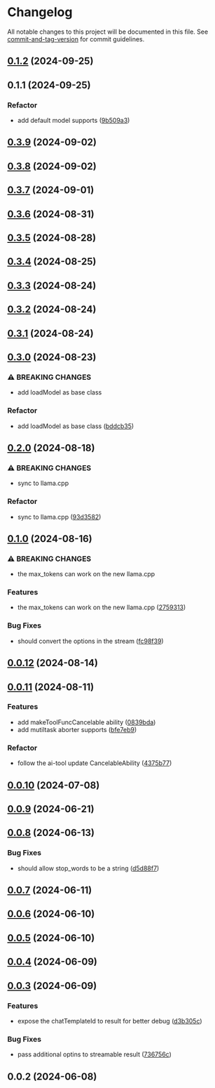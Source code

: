 # Changelog

All notable changes to this project will be documented in this file. See [commit-and-tag-version](https://github.com/absolute-version/commit-and-tag-version) for commit guidelines.

## [0.1.2](https://github.com/isdk/ai-tool-llm-openai.js/compare/v0.1.1...v0.1.2) (2024-09-25)

## 0.1.1 (2024-09-25)


### Refactor

* add default model supports ([9b509a3](https://github.com/isdk/ai-tool-llm-openai.js/commit/9b509a3de9f8e3c9b903969f874ad800399f2b69))

## [0.3.9](https://github.com/isdk/ai-tool-llm-llamacpp.js/compare/v0.3.8...v0.3.9) (2024-09-02)

## [0.3.8](https://github.com/isdk/ai-tool-llm-llamacpp.js/compare/v0.3.7...v0.3.8) (2024-09-02)

## [0.3.7](https://github.com/isdk/ai-tool-llm-llamacpp.js/compare/v0.3.6...v0.3.7) (2024-09-01)

## [0.3.6](https://github.com/isdk/ai-tool-llm-llamacpp.js/compare/v0.3.5...v0.3.6) (2024-08-31)

## [0.3.5](https://github.com/isdk/ai-tool-llm-llamacpp.js/compare/v0.3.4...v0.3.5) (2024-08-28)

## [0.3.4](https://github.com/isdk/ai-tool-llm-llamacpp.js/compare/v0.3.3...v0.3.4) (2024-08-25)

## [0.3.3](https://github.com/isdk/ai-tool-llm-llamacpp.js/compare/v0.3.2...v0.3.3) (2024-08-24)

## [0.3.2](https://github.com/isdk/ai-tool-llm-llamacpp.js/compare/v0.3.1...v0.3.2) (2024-08-24)

## [0.3.1](https://github.com/isdk/ai-tool-llm-llamacpp.js/compare/v0.3.0...v0.3.1) (2024-08-24)

## [0.3.0](https://github.com/isdk/ai-tool-llm-llamacpp.js/compare/v0.2.0...v0.3.0) (2024-08-23)


### ⚠ BREAKING CHANGES

* add loadModel as base class

### Refactor

* add loadModel as base class ([bddcb35](https://github.com/isdk/ai-tool-llm-llamacpp.js/commit/bddcb350cde2314c95df2454df8e6e5e2a38d96d))

## [0.2.0](https://github.com/isdk/ai-tool-llm-llamacpp.js/compare/v0.1.0...v0.2.0) (2024-08-18)


### ⚠ BREAKING CHANGES

* sync to llama.cpp

### Refactor

* sync to llama.cpp ([93d3582](https://github.com/isdk/ai-tool-llm-llamacpp.js/commit/93d35820584e194d5f0d1f510bbd9e1fb303d907))

## [0.1.0](https://github.com/isdk/ai-tool-llm-llamacpp.js/compare/v0.0.12...v0.1.0) (2024-08-16)


### ⚠ BREAKING CHANGES

* the max_tokens can work on the new llama.cpp

### Features

* the max_tokens can work on the new llama.cpp ([2759313](https://github.com/isdk/ai-tool-llm-llamacpp.js/commit/2759313967904252280491cfb03ef5fb58f19ce1))


### Bug Fixes

* should convert the options in the stream ([fc98f39](https://github.com/isdk/ai-tool-llm-llamacpp.js/commit/fc98f39e3b115ecb3b202be85a03fb23642cba74))

## [0.0.12](https://github.com/isdk/ai-tool-llm-llamacpp.js/compare/v0.0.11...v0.0.12) (2024-08-14)

## [0.0.11](https://github.com/isdk/ai-tool-llm-llamacpp.js/compare/v0.0.10...v0.0.11) (2024-08-11)


### Features

* add makeToolFuncCancelable ability ([0839bda](https://github.com/isdk/ai-tool-llm-llamacpp.js/commit/0839bdad8b86cb69bc20c1f6ac8c7c8d05d2f137))
* add mutiltask aborter supports ([bfe7eb9](https://github.com/isdk/ai-tool-llm-llamacpp.js/commit/bfe7eb92364c46c6a1356c53edaa03b3cf504c26))


### Refactor

* follow the ai-tool update CancelableAbility ([4375b77](https://github.com/isdk/ai-tool-llm-llamacpp.js/commit/4375b779a687ce47cc4114816e30dcf3e9412caa))

## [0.0.10](https://github.com/isdk/ai-tool-llm-llamacpp.js/compare/v0.0.9...v0.0.10) (2024-07-08)

## [0.0.9](https://github.com/isdk/ai-tool-llm-llamacpp.js/compare/v0.0.8...v0.0.9) (2024-06-21)

## [0.0.8](https://github.com/isdk/ai-tool-llm-llamacpp.js/compare/v0.0.7...v0.0.8) (2024-06-13)


### Bug Fixes

* should allow stop_words to be a string ([d5d88f7](https://github.com/isdk/ai-tool-llm-llamacpp.js/commit/d5d88f724f83e505c778b2363cb62eeee3c2ceef))

## [0.0.7](https://github.com/isdk/ai-tool-llm-llamacpp.js/compare/v0.0.6...v0.0.7) (2024-06-11)

## [0.0.6](https://github.com/isdk/ai-tool-llm-llamacpp.js/compare/v0.0.5...v0.0.6) (2024-06-10)

## [0.0.5](https://github.com/isdk/ai-tool-llm-llamacpp.js/compare/v0.0.4...v0.0.5) (2024-06-10)

## [0.0.4](https://github.com/isdk/ai-tool-llm-llamacpp.js/compare/v0.0.3...v0.0.4) (2024-06-09)

## [0.0.3](https://github.com/isdk/ai-tool-llm-llamacpp.js/compare/v0.0.2...v0.0.3) (2024-06-09)


### Features

* expose the chatTemplateId to result for better debug ([d3b305c](https://github.com/isdk/ai-tool-llm-llamacpp.js/commit/d3b305c35cb3c708a6eebf74554559e930a3ef35))


### Bug Fixes

* pass additional optins to streamable result ([736756c](https://github.com/isdk/ai-tool-llm-llamacpp.js/commit/736756c4bb559b821df4e8d8b3cf28140a1a18c5))

## 0.0.2 (2024-06-08)
